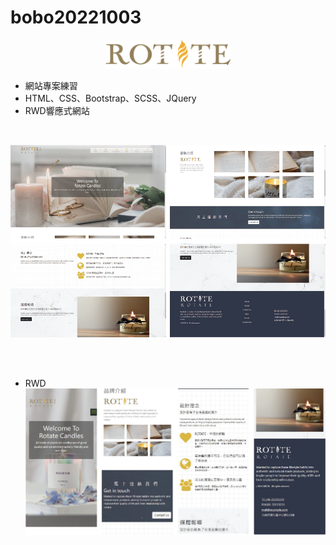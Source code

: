 # bobo20221003
<p align="center">
  <img width="200" src="https://github.com/bobo6389/bobo20221003/blob/main/Rotate/assets/images/logo-2.png">
</p>

- 網站專案練習
- HTML、CSS、Bootstrap、SCSS、JQuery
- RWD響應式網站

</br>

![image](https://github.com/bobo6389/bobo20221003/blob/main/Rotate/assets/images/windows.png)

</br>
</br>

- RWD
![image](https://github.com/bobo6389/bobo20221003/blob/main/Rotate/assets/images/mobile.png)

